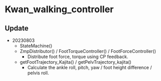 # Kwan_walking_controller

## Update

+ 20230803
    + StateMachine()
    + ZmpDistributor() / FootTorqueController() / FootForceController()
        + Distribute foot force, torque using CP feedback.
    + getFootTrajectory_Kajita() / getPelvTrajectory_kajita()
        + Calculate the ankle roll, pitch, yaw / foot height difference / pelvis roll.
